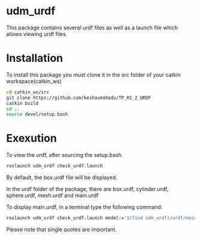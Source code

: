 # udm_urdf

This package contains several urdf files as well as a launch file which allows viewing urdf files.

# Installation

To install this package you must clone it in the src folder of your catkin workspace(catkin_ws)

```sh
cd catkin_ws/src
git clone https://github.com/keshavmahadu/TP_RI_2_URDF
catkin build
cd ..
source devel/setup.bash
```

# Exexution

To view the urdf, after sourcing the setup.bash

```sh
roslaunch udm_urdf check_urdf.launch
```

By default, the box.urdf file will be displayed.

In the urdf folder of the package, there are box.urdf, cylinder.urdf, sphere.urdf, mesh.urdf and main.urdf

To display main.urdf, in a terminal type the following command:

```sh
roslaunch udm_urdf check_urdf.launch model:='$(find udm_urdf)/urdf/main.urdf'
```

Please note that single quotes are important.
